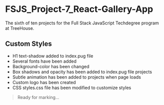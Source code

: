 # FSJS_Project-7_React-Gallery-App

The sixth of ten projects for the Full Stack JavaScript Techdegree program at TreeHouse.

## Custom Styles

- H1 text-shadow added to index.pug file
- Several fonts have been added
- Background-color has been changed
- Box shadows and opacity has been added to index.pug file projects
- Subtle animation has been added to projects when page loads
- Custom logo has been created
- CSS styles.css file has been modified to customize styles

> Ready for marking...
